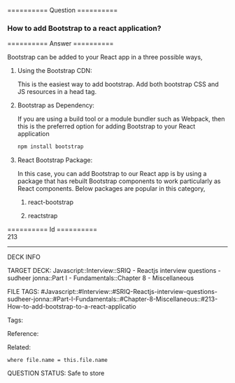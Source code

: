 ========== Question ==========  

### How to add Bootstrap to a react application?  

========== Answer ==========  

Bootstrap can be added to your React app in a three possible ways,

1.  Using the Bootstrap CDN:

    This is the easiest way to add bootstrap. Add both bootstrap CSS and JS
    resources in a head tag.

2.  Bootstrap as Dependency:

    If you are using a build tool or a module bundler such as Webpack, then this
    is the preferred option for adding Bootstrap to your React application

    ```javascript
    npm install bootstrap
    ```

3.  React Bootstrap Package:

    In this case, you can add Bootstrap to our React app is by using a package
    that has rebuilt Bootstrap components to work particularly as React
    components. Below packages are popular in this category,

    1. react-bootstrap

    2. reactstrap

========== Id ==========  
213

---

DECK INFO

TARGET DECK: Javascript::Interview::SRIQ - Reactjs interview questions - sudheer jonna::Part I - Fundamentals::Chapter 8 - Miscellaneous

FILE TAGS: #Javascript::#Interview::#SRIQ-Reactjs-interview-questions-sudheer-jonna::#Part-I-Fundamentals::#Chapter-8-Miscellaneous::#213-How-to-add-bootstrap-to-a-react-applicatio

Tags:

Reference:

Related:

```dataview
where file.name = this.file.name
```
QUESTION STATUS: Safe to store
